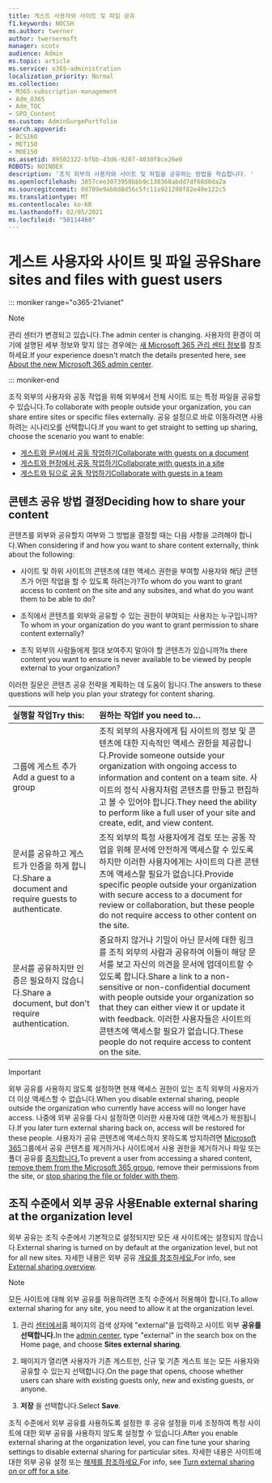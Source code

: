 ```yaml
---
title: 게스트 사용자와 사이트 및 파일 공유
f1.keywords: NOCSH
ms.author: twerner
author: twernermsft
manager: scotv
audience: Admin
ms.topic: article
ms.service: o365-administration
localization_priority: Normal
ms.collection:
- M365-subscription-management
- Adm_O365
- Adm_TOC
- SPO_Content
ms.custom: AdminSurgePortfolio
search.appverid:
- BCS160
- MET150
- MOE150
ms.assetid: 89502322-bfbb-43d6-9207-4030f8ce26e0
ROBOTS: NOINDEX
description: '조직 외부의 사용자와 사이트 및 파일을 공유하는 방법을 학습합니다. '
ms.openlocfilehash: 3857cee3073950bbb9c130368abdd7df68d0da2a
ms.sourcegitcommit: 0d709e9ab0d8d56c5fc11a921298f82e40e122c5
ms.translationtype: MT
ms.contentlocale: ko-KR
ms.lasthandoff: 02/05/2021
ms.locfileid: "50114468"
---
```

# <a name="share-sites-and-files-with-guest-users"></a><span data-ttu-id="5977b-103">게스트 사용자와 사이트 및 파일 공유</span><span class="sxs-lookup"><span data-stu-id="5977b-103">Share sites and files with guest users</span></span>

::: moniker range="o365-21vianet"

> [!NOTE]
> <span data-ttu-id="5977b-104">관리 센터가 변경되고 있습니다.</span><span class="sxs-lookup"><span data-stu-id="5977b-104">The admin center is changing.</span></span> <span data-ttu-id="5977b-105">사용자의 환경이 여기에 설명된 세부 정보와 맞지 않는 경우에는 [새 Microsoft 365 관리 센터 정보](https://docs.microsoft.com/microsoft-365/admin/microsoft-365-admin-center-preview?view=o365-21vianet&preserve-view=true)를 참조하세요.</span><span class="sxs-lookup"><span data-stu-id="5977b-105">If your experience doesn't match the details presented here, see [About the new Microsoft 365 admin center](https://docs.microsoft.com/microsoft-365/admin/microsoft-365-admin-center-preview?view=o365-21vianet&preserve-view=true).</span></span>

::: moniker-end

<span data-ttu-id="5977b-106">조직 외부의 사용자와 공동 작업을 위해 외부에서 전체 사이트 또는 특정 파일을 공유할 수 있습니다.</span><span class="sxs-lookup"><span data-stu-id="5977b-106">To collaborate with people outside your organization, you can share entire sites or specific files externally.</span></span> <span data-ttu-id="5977b-107">공유 설정으로 바로 이동하려면 사용하려는 시나리오를 선택합니다.</span><span class="sxs-lookup"><span data-stu-id="5977b-107">If you want to get straight to setting up sharing, choose the scenario you want to enable:</span></span>

- [<span data-ttu-id="5977b-108">게스트와 문서에서 공동 작업하기</span><span class="sxs-lookup"><span data-stu-id="5977b-108">Collaborate with guests on a document</span></span>](../../solutions/collaborate-on-documents.md)
- [<span data-ttu-id="5977b-109">게스트와 현장에서 공동 작업하기</span><span class="sxs-lookup"><span data-stu-id="5977b-109">Collaborate with guests in a site</span></span>](../../solutions/collaborate-in-site.md)
- [<span data-ttu-id="5977b-110">게스트와 팀으로 공동 작업하기</span><span class="sxs-lookup"><span data-stu-id="5977b-110">Collaborate with guests in a team</span></span>](../../solutions/collaborate-as-team.md)
  
## <a name="deciding-how-to-share-your-content"></a><span data-ttu-id="5977b-111">콘텐츠 공유 방법 결정</span><span class="sxs-lookup"><span data-stu-id="5977b-111">Deciding how to share your content</span></span>

<span data-ttu-id="5977b-112">콘텐츠를 외부와 공유할지 여부와 그 방법을 결정할 때는 다음 사항을 고려해야 합니다.</span><span class="sxs-lookup"><span data-stu-id="5977b-112">When considering if and how you want to share content externally, think about the following:</span></span>
  
- <span data-ttu-id="5977b-113">사이트 및 하위 사이트의 콘텐츠에 대한 액세스 권한을 부여할 사용자와 해당 콘텐츠가 어떤 작업을 할 수 있도록 하려는가?</span><span class="sxs-lookup"><span data-stu-id="5977b-113">To whom do you want to grant access to content on the site and any subsites, and what do you want them to be able to do?</span></span>
    
- <span data-ttu-id="5977b-114">조직에서 콘텐츠를 외부와 공유할 수 있는 권한이 부여되는 사용자는 누구입니까?</span><span class="sxs-lookup"><span data-stu-id="5977b-114">To whom in your organization do you want to grant permission to share content externally?</span></span> 
    
- <span data-ttu-id="5977b-115">조직 외부의 사람들에게 절대 보여주지 말아야 할 콘텐츠가 있습니까?</span><span class="sxs-lookup"><span data-stu-id="5977b-115">Is there content you want to ensure is never available to be viewed by people external to your organization?</span></span>
    
<span data-ttu-id="5977b-116">이러한 질문은 콘텐츠 공유 전략을 계획하는 데 도움이 됩니다.</span><span class="sxs-lookup"><span data-stu-id="5977b-116">The answers to these questions will help you plan your strategy for content sharing.</span></span>
  
|<span data-ttu-id="5977b-117">**실행할 작업**</span><span class="sxs-lookup"><span data-stu-id="5977b-117">**Try this:**</span></span>|<span data-ttu-id="5977b-118">**원하는 작업**</span><span class="sxs-lookup"><span data-stu-id="5977b-118">**If you need to…**</span></span>|
|:-----|:-----|
|<span data-ttu-id="5977b-119">그룹에 게스트 추가</span><span class="sxs-lookup"><span data-stu-id="5977b-119">Add a guest to a group</span></span>  <br/> |<span data-ttu-id="5977b-120">조직 외부의 사용자에게 팀 사이트의 정보 및 콘텐츠에 대한 지속적인 액세스 권한을 제공합니다.</span><span class="sxs-lookup"><span data-stu-id="5977b-120">Provide someone outside your organization with ongoing access to information and content on a team site.</span></span> <span data-ttu-id="5977b-121">사이트의 정식 사용자처럼 콘텐츠를 만들고 편집하고 볼 수 있어야 합니다.</span><span class="sxs-lookup"><span data-stu-id="5977b-121">They need the ability to perform like a full user of your site and create, edit, and view content.</span></span>  <br/> |
|<span data-ttu-id="5977b-122">문서를 공유하고 게스트가 인증을 하게 합니다.</span><span class="sxs-lookup"><span data-stu-id="5977b-122">Share a document and require guests to authenticate.</span></span>  <br/> |<span data-ttu-id="5977b-123">조직 외부의 특정 사용자에게 검토 또는 공동 작업을 위해 문서에 안전하게 액세스할 수 있도록 하지만 이러한 사용자에게는 사이트의 다른 콘텐츠에 액세스할 필요가 없습니다.</span><span class="sxs-lookup"><span data-stu-id="5977b-123">Provide specific people outside your organization with secure access to a document for review or collaboration, but these people do not require access to other content on the site.</span></span>  <br/> |
|<span data-ttu-id="5977b-124">문서를 공유하지만 인증은 필요하지 않습니다.</span><span class="sxs-lookup"><span data-stu-id="5977b-124">Share a document, but don't require authentication.</span></span>  <br/> |<span data-ttu-id="5977b-125">중요하지 않거나 기밀이 아닌 문서에 대한 링크를 조직 외부의 사람과 공유하여 이들이 해당 문서를 보고 자신의 의견을 문서에 업데이트할 수 있도록 합니다.</span><span class="sxs-lookup"><span data-stu-id="5977b-125">Share a link to a non-sensitive or non-confidential document with people outside your organization so that they can either view it or update it with feedback.</span></span> <span data-ttu-id="5977b-126">이러한 사용자들은 사이트의 콘텐츠에 액세스할 필요가 없습니다.</span><span class="sxs-lookup"><span data-stu-id="5977b-126">These people do not require access to content on the site.</span></span>  <br/> |
   
> [!IMPORTANT]
> <span data-ttu-id="5977b-127">외부 공유를 사용하지 않도록 설정하면 현재 액세스 권한이 있는 조직 외부의 사용자가 더 이상 액세스할 수 없습니다.</span><span class="sxs-lookup"><span data-stu-id="5977b-127">When you disable external sharing, people outside the organization who currently have access will no longer have access.</span></span> <span data-ttu-id="5977b-128">나중에 외부 공유를 다시 설정하면 이러한 사용자에 대한 액세스가 복원됩니다.</span><span class="sxs-lookup"><span data-stu-id="5977b-128">If you later turn external sharing back on, access will be restored for these people.</span></span> <span data-ttu-id="5977b-129">사용자가 공유 콘텐츠에 액세스하지 못하도록 방지하려면 [Microsoft 365](/office365/admin/create-groups/add-or-remove-members-from-groups)그룹에서 공유 콘텐츠를 제거하거나 사이트에서 사용 권한을 제거하거나 파일 또는 폴더 공유를 [중지합니다.](https://support.microsoft.com/office/0a36470f-d7fe-40a0-bd74-0ac6c1e13323)</span><span class="sxs-lookup"><span data-stu-id="5977b-129">To prevent a user from accessing a shared content, [remove them from the Microsoft 365 group](/office365/admin/create-groups/add-or-remove-members-from-groups), remove their permissions from the site, or [stop sharing the file or folder with them](https://support.microsoft.com/office/0a36470f-d7fe-40a0-bd74-0ac6c1e13323).</span></span> 
  
## <a name="enable-external-sharing-at-the-organization-level"></a><span data-ttu-id="5977b-130">조직 수준에서 외부 공유 사용</span><span class="sxs-lookup"><span data-stu-id="5977b-130">Enable external sharing at the organization level</span></span>

<span data-ttu-id="5977b-131">외부 공유는 조직 수준에서 기본적으로 설정되지만 모든 새 사이트에는 설정되지 않습니다.</span><span class="sxs-lookup"><span data-stu-id="5977b-131">External sharing is turned on by default at the organization level, but not for all new sites.</span></span> <span data-ttu-id="5977b-132">자세한 내용은 외부 공유 [개요를 참조하세요.](/sharepoint/external-sharing-overview)</span><span class="sxs-lookup"><span data-stu-id="5977b-132">For info, see [External sharing overview](/sharepoint/external-sharing-overview).</span></span> 

> [!NOTE]
>  <span data-ttu-id="5977b-133">모든 사이트에 대해 외부 공유를 허용하려면 조직 수준에서 허용해야 합니다.</span><span class="sxs-lookup"><span data-stu-id="5977b-133">To allow external sharing for any site, you need to allow it at the organization level.</span></span> 
  
1. <span data-ttu-id="5977b-134">관리 [센터에서](https://go.microsoft.com/fwlink/p/?linkid=2024339)홈 페이지의 검색 상자에 "external"을 입력하고 사이트 외부 **공유를 선택합니다.**</span><span class="sxs-lookup"><span data-stu-id="5977b-134">In the [admin center](https://go.microsoft.com/fwlink/p/?linkid=2024339), type "external" in the search box on the Home page, and choose **Sites external sharing**.</span></span>
  
2. <span data-ttu-id="5977b-135">페이지가 열리면 사용자가 기존 게스트만, 신규 및 기존 게스트 또는 모든 사용자와 공유할 수 있는지 선택합니다.</span><span class="sxs-lookup"><span data-stu-id="5977b-135">On the page that opens, choose whether users can share with existing guests only, new and existing guests, or anyone.</span></span> 
    
3. <span data-ttu-id="5977b-136">**저장** 을 선택합니다.</span><span class="sxs-lookup"><span data-stu-id="5977b-136">Select **Save**.</span></span>
    
<span data-ttu-id="5977b-137">조직 수준에서 외부 공유를 사용하도록 설정한 후 공유 설정을 미세 조정하여 특정 사이트에 대한 외부 공유를 사용하지 않도록 설정할 수 있습니다.</span><span class="sxs-lookup"><span data-stu-id="5977b-137">After you enable external sharing at the organization level, you can fine tune your sharing settings to disable external sharing for particular sites.</span></span> <span data-ttu-id="5977b-138">자세한 내용은 사이트에 대한 외부 공유 설정 또는 [해제를 참조하세요.](/sharepoint/change-external-sharing-site)</span><span class="sxs-lookup"><span data-stu-id="5977b-138">For info, see [Turn external sharing on or off for a site](/sharepoint/change-external-sharing-site).</span></span>
  

  

    

